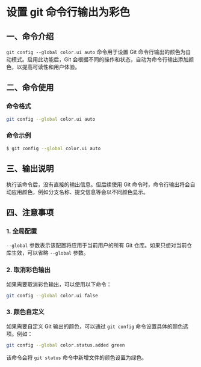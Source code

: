 # 设置 git 命令行输出为彩色

## 一、命令介绍

`git config --global color.ui auto` 命令用于设置 Git 命令行输出的颜色为自动模式。启用此功能后，Git 会根据不同的操作和状态，自动为命令行输出添加颜色，以提高可读性和用户体验。

## 二、命令使用

### 命令格式

```bash
git config --global color.ui auto
```

### 命令示例

```bash
$ git config --global color.ui auto
```

## 三、输出说明

执行该命令后，没有直接的输出信息。但后续使用 Git 命令时，命令行输出将会自动应用颜色，例如分支名称、提交信息等会以不同颜色显示。

## 四、注意事项

### 1. 全局配置

`--global` 参数表示该配置将应用于当前用户的所有 Git 仓库。如果只想对当前仓库生效，可以省略 `--global` 参数。

### 2. 取消彩色输出

如果需要取消彩色输出，可以使用以下命令：

```bash
git config --global color.ui false
```

### 3. 颜色自定义

如果需要自定义 Git 输出的颜色，可以通过 `git config` 命令设置具体的颜色选项。例如：

```bash
git config --global color.status.added green
```

该命令会将 `git status` 命令中新增文件的颜色设置为绿色。